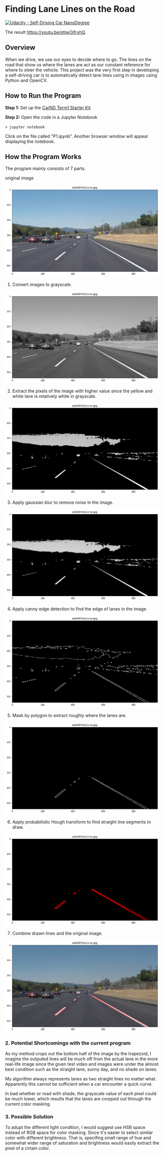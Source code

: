 # **Finding Lane Lines on the Road** 
[![Udacity - Self-Driving Car NanoDegree](https://s3.amazonaws.com/udacity-sdc/github/shield-carnd.svg)](http://www.udacity.com/drive)

The result
https://youtu.be/gtjwOifrxhQ

Overview
---

When we drive, we use our eyes to decide where to go.  The lines on the road that show us where the lanes are act as our constant reference for where to steer the vehicle.  This project was the very first step in developing a self-driving car is to automatically detect lane lines using in images using Python and OpenCV.


How to Run the Program
---

**Step 1:** Set up the [CarND Term1 Starter Kit](https://github.com/udacity/CarND-Term1-Starter-Kit/blob/master/README.md)

**Step 2:** Open the code in a Jupyter Notebook

`> jupyter notebook`

Click on the file called "P1.ipynb".  Another browser window will appear displaying the notebook.  

How the Program Works
---

[//]: # (Image References)

[original]: ./writeup_images/original.png
[gray]: ./writeup_images/gray.png
[color_selected]: ./writeup_images/color_selected.png
[blured]: ./writeup_images/blured.png
[cannied]: ./writeup_images/cannied.png
[masked]: ./writeup_images/masked.png
[hough]: ./writeup_images/hough.png
[combined]: ./writeup_images/combined.png

The program mainly consists of 7 parts.

original image

![alt text][original]

1. Convert images to grayscale.

![alt text][gray]

2. Extract the pixels of the image with higher value since the yellow and white lane is relatively white in grayscale.

![alt text][color_selected]

3. Apply gaussian blur to remove noise in the image.

![alt text][blured]

4. Apply canny edge detection to find the edge of lanes in the image.

![alt text][cannied]

5. Mask by polygon to extract roughly where the lanes are.

![alt text][masked]

6. Apply probabilistic Hough transform to find straight line segments to draw.

![alt text][hough]

7. Combine drawn lines and the original image.

![alt text][combined]

### 2. Potential Shortcomings with the current program

As my method crops out the bottom half of the image by the trapezoid, I imagine the outputed lines will be much off from the actual lane in the more real-life image since the given test video and images were under the almost best condition such as the straight lane, sunny day, and no shade on lanes. 

My algorithm always represents lanes as two straight lines no matter what. Apparently this cannot be sufficient when a car encounter a quick curve.

In bad whether or road with shade, the grayscale value of each pixel could be much lower, which results that the lanes are corpped out through the current color masking.

### 3. Possible Solution

To adupt the different light condition, I would suggest use HSB space instead of RGB space for color masking. Since it's easier to select similar color with different brightness. That is, specifing small range of hue and somewhat wider range of saturation and brightness would easily extract the pixel of a cirtain color.
